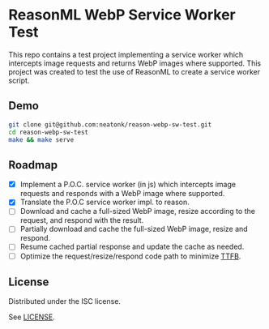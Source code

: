 # ReasonML WebP Service Worker Test

This repo contains a test project implementing a service worker which intercepts
image requests and returns WebP images where supported. This project was created
to test the use of ReasonML to create a service worker script.

## Demo

```sh
git clone git@github.com:neatonk/reason-webp-sw-test.git
cd reason-webp-sw-test
make && make serve
```

## Roadmap

- [x] Implement a P.O.C. service worker (in js) which intercepts image requests
      and responds with a WebP image where supported.
- [x] Translate the P.O.C service worker impl. to reason.
- [ ] Download and cache a full-sized WebP image, resize according to the
      request, and respond with the result.
- [ ] Partially download and cache the full-sized WebP image, resize and
      respond.
- [ ] Resume cached partial response and update the cache as needed.
- [ ] Optimize the request/resize/respond code path to minimize [TTFB][].

## License

Distributed under the ISC license.

See [LICENSE][].

[TTFB]: https://en.wikipedia.org/wiki/Time_To_First_Byte
[LICENSE]: LICENSE
